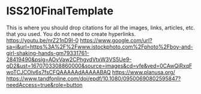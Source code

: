 # ISS210FinalTemplate
This is where you should drop citations for all the images, links, articles, etc. that you used. You do not need to create hyperlinks.
https://youtu.be/nrZ21nD9I-0
https://www.google.com/url?sa=i&url=https%3A%2F%2Fwww.istockphoto.com%2Fphoto%2Fboy-and-girl-shaking-hands-gm79331761-28419490&psig=AOvVaw2CPhgvdVtxW3VS5Ue9-qD2&ust=1670703308860000&source=images&cd=vfe&ved=0CAwQjRxqFwoTCJCOlv6s7fsCFQAAAAAdAAAAABAQ
https://www.planusa.org/
https://www.tandfonline.com/doi/epdf/10.1080/09500690802595847?needAccess=true&role=button

